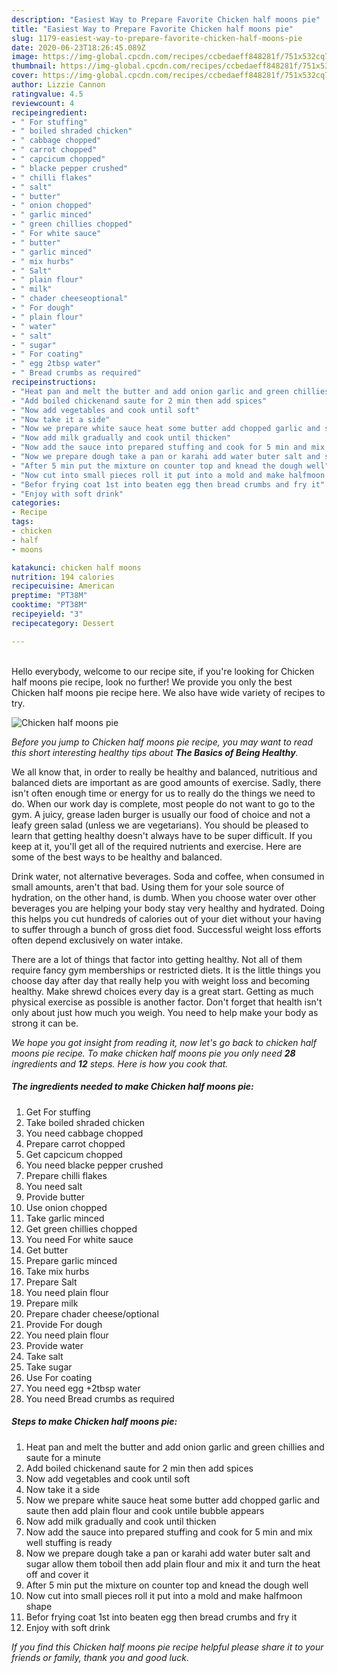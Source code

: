 ```yaml
---
description: "Easiest Way to Prepare Favorite Chicken half moons pie"
title: "Easiest Way to Prepare Favorite Chicken half moons pie"
slug: 1179-easiest-way-to-prepare-favorite-chicken-half-moons-pie
date: 2020-06-23T18:26:45.089Z
image: https://img-global.cpcdn.com/recipes/ccbedaeff848281f/751x532cq70/chicken-half-moons-pie-recipe-main-photo.jpg
thumbnail: https://img-global.cpcdn.com/recipes/ccbedaeff848281f/751x532cq70/chicken-half-moons-pie-recipe-main-photo.jpg
cover: https://img-global.cpcdn.com/recipes/ccbedaeff848281f/751x532cq70/chicken-half-moons-pie-recipe-main-photo.jpg
author: Lizzie Cannon
ratingvalue: 4.5
reviewcount: 4
recipeingredient:
- " For stuffing"
- " boiled shraded chicken"
- " cabbage chopped"
- " carrot chopped"
- " capcicum chopped"
- " blacke pepper crushed"
- " chilli flakes"
- " salt"
- " butter"
- " onion chopped"
- " garlic minced"
- " green chillies chopped"
- " For white sauce"
- " butter"
- " garlic minced"
- " mix hurbs"
- " Salt"
- " plain flour"
- " milk"
- " chader cheeseoptional"
- " For dough"
- " plain flour"
- " water"
- " salt"
- " sugar"
- " For coating"
- " egg 2tbsp water"
- " Bread crumbs as required"
recipeinstructions:
- "Heat pan and melt the butter and add onion garlic and green chillies and saute for a minute"
- "Add boiled chickenand saute for 2 min then add spices"
- "Now add vegetables and cook until soft"
- "Now take it a side"
- "Now we prepare white sauce heat some butter add chopped garlic and saute then add plain flour and cook untile bubble appears"
- "Now add milk gradually and cook until thicken"
- "Now add the sauce into prepared stuffing and cook for 5 min and mix well stuffing is ready"
- "Now we prepare dough take a pan or karahi add water buter salt and sugar allow them toboil then add plain flour and mix it and turn the heat off and cover it"
- "After 5 min put the mixture on counter top and knead the dough well"
- "Now cut into small pieces roll it put into a mold and make halfmoon shape"
- "Befor frying coat 1st into beaten egg then bread crumbs and fry it"
- "Enjoy with soft drink"
categories:
- Recipe
tags:
- chicken
- half
- moons

katakunci: chicken half moons 
nutrition: 194 calories
recipecuisine: American
preptime: "PT38M"
cooktime: "PT38M"
recipeyield: "3"
recipecategory: Dessert

---
```

<br>
Hello everybody, welcome to our recipe site, if you're looking for Chicken half moons pie recipe, look no further! We provide you only the best Chicken half moons pie recipe here. We also have wide variety of recipes to try.
<br>


![Chicken half moons pie](https://img-global.cpcdn.com/recipes/ccbedaeff848281f/751x532cq70/chicken-half-moons-pie-recipe-main-photo.jpg)

<i>Before you jump to Chicken half moons pie recipe, you may want to read this short interesting healthy tips about <strong>The Basics of Being Healthy</strong>.</i>

We all know that, in order to really be healthy and balanced, nutritious and balanced diets are important as are good amounts of exercise. Sadly, there isn't often enough time or energy for us to really do the things we need to do. When our work day is complete, most people do not want to go to the gym. A juicy, grease laden burger is usually our food of choice and not a leafy green salad (unless we are vegetarians). You should be pleased to learn that getting healthy doesn't always have to be super difficult. If you keep at it, you'll get all of the required nutrients and exercise. Here are some of the best ways to be healthy and balanced.

Drink water, not alternative beverages. Soda and coffee, when consumed in small amounts, aren't that bad. Using them for your sole source of hydration, on the other hand, is dumb. When you choose water over other beverages you are helping your body stay very healthy and hydrated. Doing this helps you cut hundreds of calories out of your diet without your having to suffer through a bunch of gross diet food. Successful weight loss efforts often depend exclusively on water intake.

There are a lot of things that factor into getting healthy. Not all of them require fancy gym memberships or restricted diets. It is the little things you choose day after day that really help you with weight loss and becoming healthy. Make shrewd choices every day is a great start. Getting as much physical exercise as possible is another factor. Don't forget that health isn't only about just how much you weigh. You need to help make your body as strong it can be. 


<i>We hope you got insight from reading it, now let's go back to chicken half moons pie recipe. To make chicken half moons pie you only need <strong>28</strong> ingredients and <strong>12</strong> steps. Here is how you cook that.
</i>

##### The ingredients needed to make Chicken half moons pie:

1. Get  For stuffing
1. Take  boiled shraded chicken
1. You need  cabbage chopped
1. Prepare  carrot chopped
1. Get  capcicum chopped
1. You need  blacke pepper crushed
1. Prepare  chilli flakes
1. You need  salt
1. Provide  butter
1. Use  onion chopped
1. Take  garlic minced
1. Get  green chillies chopped
1. You need  For white sauce
1. Get  butter
1. Prepare  garlic minced
1. Take  mix hurbs
1. Prepare  Salt
1. You need  plain flour
1. Prepare  milk
1. Prepare  chader cheese/optional
1. Provide  For dough
1. You need  plain flour
1. Provide  water
1. Take  salt
1. Take  sugar
1. Use  For coating
1. You need  egg +2tbsp water
1. You need  Bread crumbs as required


##### Steps to make Chicken half moons pie:

1. Heat pan and melt the butter and add onion garlic and green chillies and saute for a minute
1. Add boiled chickenand saute for 2 min then add spices
1. Now add vegetables and cook until soft
1. Now take it a side
1. Now we prepare white sauce heat some butter add chopped garlic and saute then add plain flour and cook untile bubble appears
1. Now add milk gradually and cook until thicken
1. Now add the sauce into prepared stuffing and cook for 5 min and mix well stuffing is ready
1. Now we prepare dough take a pan or karahi add water buter salt and sugar allow them toboil then add plain flour and mix it and turn the heat off and cover it
1. After 5 min put the mixture on counter top and knead the dough well
1. Now cut into small pieces roll it put into a mold and make halfmoon shape
1. Befor frying coat 1st into beaten egg then bread crumbs and fry it
1. Enjoy with soft drink


<i>If you find this Chicken half moons pie recipe helpful please share it to your friends or family, thank you and good luck.</i>
